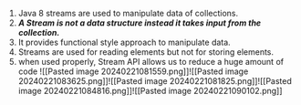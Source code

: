 1. Java 8 streams are used to manipulate data of collections. 
2. ***A Stream is not a data structure instead it takes input from the collection.***
3. It provides functional style approach to manipulate data. 
4. Streams are used for reading elements but not for storing elements. 
5. when used properly, Stream API allows us to reduce a huge amount of code
![[Pasted image 20240221081559.png]]![[Pasted image 20240221083625.png]]![[Pasted image 20240221081825.png]]![[Pasted image 20240221084816.png]]![[Pasted image 20240221090102.png]]